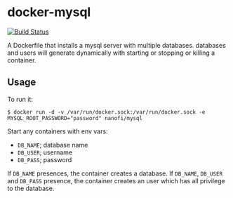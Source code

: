 docker-mysql
============

[![Build Status](https://travis-ci.org/nanofi/docker-mysql.svg?branch=master)](https://travis-ci.org/nanofi/docker-mysql)

A Dockerfile that installs a mysql server with multiple databases. databases and users will generate dynamically with starting or stopping or killing a container.


## Usage
To run it:
```
$ docker run -d -v /var/run/docker.sock:/var/run/docker.sock -e MYSQL_ROOT_PASSWORD="password" nanofi/mysql
```
Start any containers with env vars:
- `DB_NAME`; database name
- `DB_USER`; username 
- `DB_PASS`; password

If `DB_NAME` presences, the container creates a database. If `DB_NAME`, `DB_USER` and `DB_PASS` presence, the container creates an user which has all privilege to the database.

